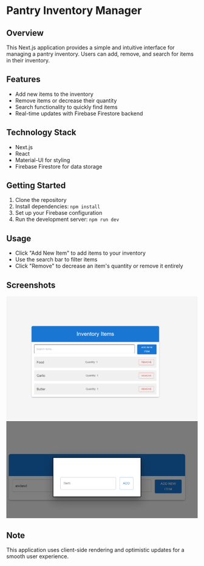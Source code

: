 # Pantry Inventory Manager

## Overview
This Next.js application provides a simple and intuitive interface for managing a pantry inventory. Users can add, remove, and search for items in their inventory.

## Features
- Add new items to the inventory
- Remove items or decrease their quantity
- Search functionality to quickly find items
- Real-time updates with Firebase Firestore backend

## Technology Stack
- Next.js
- React
- Material-UI for styling
- Firebase Firestore for data storage

## Getting Started
1. Clone the repository
2. Install dependencies: `npm install`
3. Set up your Firebase configuration
4. Run the development server: `npm run dev`

## Usage
- Click "Add New Item" to add items to your inventory
- Use the search bar to filter items
- Click "Remove" to decrease an item's quantity or remove it entirely

## Screenshots
![alt text](image.png)
![alt text](image-1.png)

## Note
This application uses client-side rendering and optimistic updates for a smooth user experience.